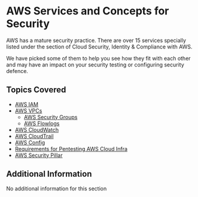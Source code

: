 # AWS Services and Concepts for Security

AWS has a mature security practice. There are over 15 services specially listed under the section of Cloud Security, Identity & Compliance with AWS.

We have picked some of them to help you see how they fit with each other and may have an impact on your security testing or configuring security defence.

## Topics Covered

* [AWS IAM](aws-iam.md)
* [AWS VPCs](aws-vpcs.md)
  * [AWS Security Groups](aws-security-groups.md)
  * [AWS Flowlogs](aws-flowlogs.md)
* [AWS CloudWatch](aws-cloudwatch.md)
* [AWS CloudTrail](aws-cloudtrail.md)
* [AWS Config](aws-config.md)
* [Requirements for Pentesting AWS Cloud Infra](requirements-for-pentesting-aws-cloud-infra.md)
* [AWS Security Pillar](aws-security-pillar.md)

## Additional Information

No additional information for this section